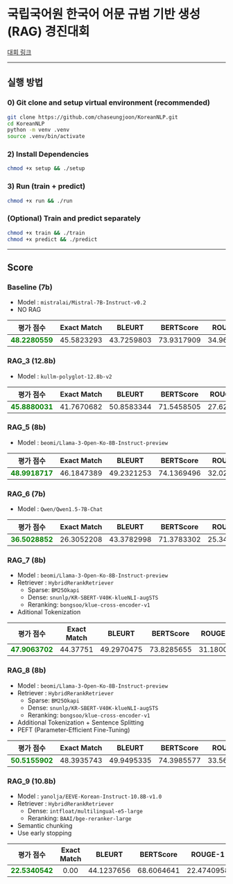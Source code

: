 # 국립국어원 한국어 어문 규범 기반 생성 (RAG) 경진대회

[대회 링크](https://kli.korean.go.kr/benchmark/taskOrdtm/taskList.do?taskOrdtmId=182&clCd=ING_TASK&subMenuId=sub01)

---

## 실행 방법

### 0) Git clone and **setup virtual environment (recommended)**

```bash
git clone https://github.com/chaseungjoon/KoreanNLP.git
cd KoreanNLP
python -m venv .venv
source .venv/bin/activate
```
### 2) Install Dependencies

```bash
chmod +x setup && ./setup
```

### 3) Run (train + predict)
```bash
chmod +x run && ./run
```

### (Optional) Train and predict separately
```bash
chmod +x train && ./train
chmod +x predict && ./predict
```


---

## Score

### Baseline (7b)
* Model : `mistralai/Mistral-7B-Instruct-v0.2`
* NO RAG

|                      평가 점수                      |  Exact Match | BLEURT | BERTScore | ROUGE-1 
|:-----------------------------------------------:|:------------:|:---:|:---:|:---:|
| <span style="color:green">**48.2280559**</span> |  45.5823293  |  43.7259803 |  73.9317909 |  34.9635763

### RAG_3 (12.8b)
* Model : `kullm-polyglot-12.8b-v2`

| 평가 점수 | Exact Match |   BLEURT   |   BERTScore   | ROUGE-1 
|:--------------:|:-----------:|:----------:|:-------------:|:---:|
| <span style="color:green">**45.8880031**</span> | 41.7670682  | 50.8583344 | 71.5458505    | 27.622629

### RAG_5 (8b)
* Model : `beomi/Llama-3-Open-Ko-8B-Instruct-preview`

| 평가 점수 | Exact Match |   BLEURT   |   BERTScore   | ROUGE-1 
|:--------------:|:-----------:|:----------:|:-------------:|:---:|
| <span style="color:green">**48.9918717**</span> | 46.1847389  | 49.2321253 | 74.1369496    | 32.0279384

### RAG_6 (7b)
* Model : `Qwen/Qwen1.5-7B-Chat`

| 평가 점수 | Exact Match |   BLEURT   |   BERTScore   | ROUGE-1 
|:--------------:|:-----------:|:----------:|:-------------:|:---:|
| <span style="color:green">**36.5028852**</span> | 26.3052208  | 43.3782998 | 71.3783302 | 25.3450191

### RAG_7 (8b)
* Model : `beomi/Llama-3-Open-Ko-8B-Instruct-preview`
* Retriever : `HybridRerankRetriever`
  * Sparse: `BM25Okapi`
  * Dense: `snunlp/KR-SBERT-V40K-klueNLI-augSTS`
  * Reranking: `bongsoo/klue-cross-encoder-v1`
* Aditional Tokenization

| 평가 점수 | Exact Match |   BLEURT   |   BERTScore   | ROUGE-1 
|:--------------:|:-----------:|:----------:|:-------------:|:---:|
| <span style="color:green">**47.9063702**</span> | 44.37751 | 49.2970475 | 73.8285655 | 31.180078

### RAG_8 (8b)
* Model : `beomi/Llama-3-Open-Ko-8B-Instruct-preview`
* Retriever : `HybridRerankRetriever`
  * Sparse: `BM25Okapi`
  * Dense: `snunlp/KR-SBERT-V40K-klueNLI-augSTS`
  * Reranking: `bongsoo/klue-cross-encoder-v1`
* Additional Tokenization + Sentence Splitting
* PEFT (Parameter-Efficient Fine-Tuning)
  
|                      평가 점수                      | Exact Match |   BLEURT   | BERTScore  | ROUGE-1 
|:-----------------------------------------------:|:-----------:|:----------:|:----------:|:---:|
| <span style="color:green">**50.5155902**</span> | 48.3935743  | 49.9495335 | 74.3985577 |  33.5647271

### RAG_9 (10.8b)
* Model : `yanolja/EEVE-Korean-Instruct-10.8B-v1.0`
* Retriever : `HybridRerankRetriever`
  * Dense: `intfloat/multilingual-e5-large`
  * Reranking: `BAAI/bge-reranker-large`
* Semantic chunking
* Use early stopping

|                      평가 점수                      | Exact Match | BLEURT  | BERTScore | ROUGE-1 
|:-----------------------------------------------:|:-----------:|:-------:|:---------:|:---:|
| <span style="color:green">**22.5340542**</span> |    0.00     |    44.1237656     |      68.6064641     |  22.4740958

